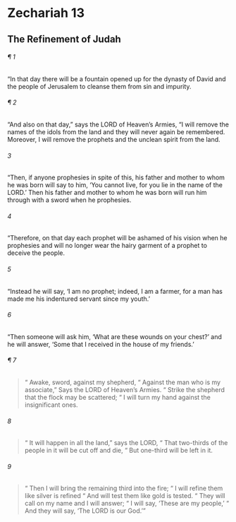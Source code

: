# Zechariah 13
## The Refinement of Judah
###### ¶ 1
“In that day there will be a fountain opened up for the dynasty of David and the people of Jerusalem to cleanse them from sin and impurity.
###### ¶ 2
“And also on that day,” says the LORD of Heaven’s Armies, “I will remove the names of the idols from the land and they will never again be remembered. Moreover, I will remove the prophets and the unclean spirit from the land.
###### 3
“Then, if anyone prophesies in spite of this, his father and mother to whom he was born will say to him, ‘You cannot live, for you lie in the name of the LORD.’ Then his father and mother to whom he was born will run him through with a sword when he prophesies.
###### 4
“Therefore, on that day each prophet will be ashamed of his vision when he prophesies and will no longer wear the hairy garment of a prophet to deceive the people.
###### 5
“Instead he will say, ‘I am no prophet; indeed, I am a farmer, for a man has made me his indentured servant since my youth.’
###### 6
“Then someone will ask him, ‘What are these wounds on your chest?’ and he will answer, ‘Some that I received in the house of my friends.’
###### ¶ 7
>  “ Awake, sword, against my shepherd,
>  “ Against the man who is my associate,”
> Says the LORD of Heaven’s Armies.
>  “ Strike the shepherd that the flock may be scattered;
>  “ I will turn my hand against the insignificant ones.
###### 8
>  “ It will happen in all the land,” says the LORD,
>  “ That two-thirds of the people in it will be cut off and die,
>  “ But one-third will be left in it.
###### 9
>  “ Then I will bring the remaining third into the fire;
>  “ I will refine them like silver is refined
>  “ And will test them like gold is tested.
>  “ They will call on my name and I will answer;
>  “ I will say, ‘These are my people,’
>  “ And they will say, ‘The LORD is our God.’”
